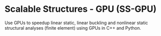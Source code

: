 # Scalable Structures - GPU (SS-GPU)
Use GPUs to speedup linear static, linear buckling and nonlinear static structural analyses (finite element) using GPUs in C++ and Python.
